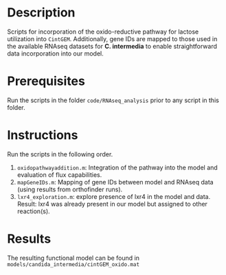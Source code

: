 # Description
Scripts for incorporation of the oxido-reductive pathway for lactose utilization into `CintGEM`. Additionally, gene IDs are mapped to those used in the available RNAseq datasets for **C. intermedia** to enable straightforward data incorporation into our model.
 
# Prerequisites
Run the scripts in the folder `code/RNAseq_analysis` prior to any script in this folder.

# Instructions
Run the scripts in the following order.
 
1. `oxidopathwayaddition.m`: Integration of the pathway into the model and evaluation of flux capabilities. 
2. `mapGeneIDs.m`: Mapping of gene IDs between model and RNAseq data (using results from orthofinder runs).
3. `lxr4_exploration.m`: explore presence of lxr4 in the model and data. Result: lxr4 was already present in our model but assigned to other reaction(s).

# Results
The resulting functional model can be found in `models/candida_intermedia/cintGEM_oxido.mat`
